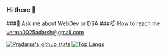 ### Hi there 👋
###💬 Ask me about WebDev or DSA
###📫 How to reach me: verma0025adarsh@gmail.com

[![Pradarss's github stats](https://github-readme-stats.vercel.app/api?username=Pradarss)](https://github.com/anuraghazra/github-readme-stats)
[![Top Langs](https://github-readme-stats.vercel.app/api/top-langs/?username=Pradarss)](https://github.com/anuraghazra/github-readme-stats)

<!--
**Pradarss/Pradarss** is a ✨ _special_ ✨ repository because its `README.md` (this file) appears on your GitHub profile.

Here are some ideas to get you started:

- 🔭 I’m currently working on ...
- 🌱 I’m currently learning ...
- 👯 I’m looking to collaborate on ...
- 🤔 I’m looking for help with ...
- 💬 Ask me about ...
- 📫 How to reach me: ...
- 😄 Pronouns: ...
- ⚡ Fun fact: ...
-->
